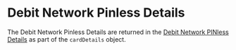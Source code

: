 # Debit Network Pinless Details 
The Debit Network Pinless Details are returned in the [Debit Network PINless Details](?path=docs/Resources/Master-Data/Debit-Pinless-Indicator.md) as part of the `cardDetails` object. 
